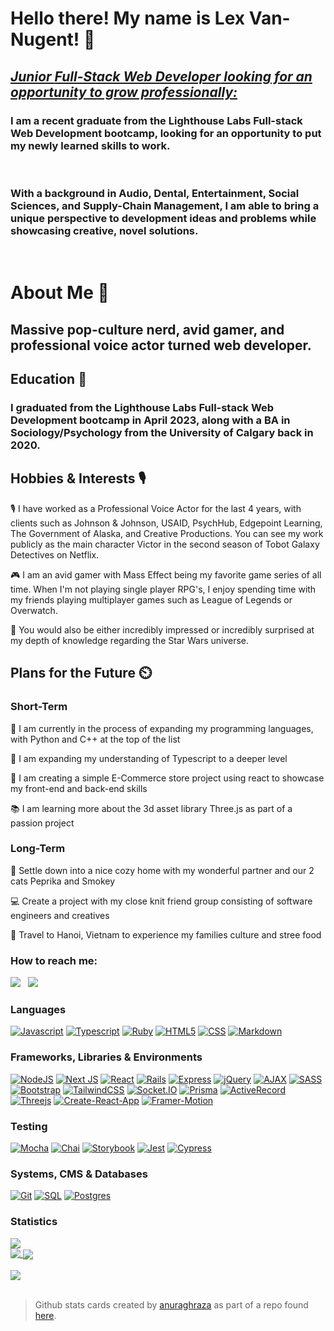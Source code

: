 # **Hello there! My name is Lex Van-Nugent!** 👋
<h2><i><u>Junior <strong>Full-Stack Web Developer</strong> looking for an opportunity to grow professionally:</u></i></h2>
<h3>I am a recent graduate from the Lighthouse Labs Full-stack Web Development bootcamp, looking for an opportunity to put my newly learned skills to work.</h3>
<br>
<h3>With a background in <strong>Audio</strong>, <strong>Dental</strong>, <strong>Entertainment</strong>, <strong>Social Sciences</strong>, and <strong>Supply-Chain Management</strong>, I am able to bring a unique perspective to development ideas and problems while showcasing creative, novel solutions.</h3>
<br>
<h1><strong>About Me 📓</strong></h1>
<h2>Massive pop-culture nerd, avid gamer, and professional voice actor turned web developer. </h2>
<h2><strong>Education 🏫</strong></h2>
<h3>I graduated from the Lighthouse Labs Full-stack Web Development bootcamp in April 2023, along with a BA in Sociology/Psychology from the University of Calgary back in 2020.</h3>
<h2><strong>Hobbies & Interests 🎙️</strong></h2>
<p>🎙️ I have worked as a Professional Voice Actor for the last 4 years, with clients such as Johnson & Johnson, USAID, PsychHub, Edgepoint Learning, The Government of Alaska, and Creative Productions. You can see my work publicly as the main character Victor in the second season of Tobot Galaxy Detectives on Netflix.</p>
<p>🎮 I am an avid gamer with Mass Effect being my favorite game series of all time. When I'm not playing single player RPG's, I enjoy spending time with my friends playing multiplayer games such as League of Legends or Overwatch.</p>
<p>🌟 You would also be either incredibly impressed or incredibly surprised at my depth of knowledge regarding the Star Wars universe.</p>

<h2><strong>Plans for the Future ⏲️</strong></h2>
<h3><strong>Short-Term</strong></h3>
<p>🌱 I am currently in the process of expanding my programming languages, with Python and C++ at the top of the list</p>
<p>📖 I am expanding my understanding of Typescript to a deeper level</p>
<p>🛒 I am creating a simple E-Commerce store project using react to showcase my front-end and back-end skills</p>
<p>📚 I am learning more about the 3d asset library Three.js as part of a passion project</p>
<h3><strong>Long-Term</strong></h3>
<p>🏡 Settle down into a nice cozy home with my wonderful partner and our 2 cats Peprika and Smokey</p>
<p>💻 Create a project with my close knit friend group consisting of software engineers and creatives</p>
<p>🍜 Travel to Hanoi, Vietnam to experience my families culture and stree food</p>

<h3>How to reach me:</h3> 
<a href="https://www.linkedin.com/in/lexvannugent/"><img src="https://img.shields.io/badge/-LinkedIn-0A66C2?style=for-the-badge&logo=linkedin&logoColor=white" /></a>
&nbsp;
<a href="mailto: lexvn.wd@gmail.com"><img src="https://img.shields.io/badge/-Gmail-EA4335?style=for-the-badge&logo=gmail&logoColor=white" /></a>
<br/>

<h3>Languages</h3>

[![Javascript](https://img.shields.io/badge/-JavaScript-F7DF1E?style=for-the-badge&logo=javascript&logoColor=black)](https://www.ecma-international.org/publications-and-standards/standards/ecma-262/)
[![Typescript](https://img.shields.io/badge/-TypeScript-3178C6?style=for-the-badge&logo=typescript&logoColor=white)](https://www.ecma-international.org/publications-and-standards/standards/ecma-262/)
[![Ruby](https://img.shields.io/badge/-Ruby-CC342D?style=for-the-badge&logo=ruby&logoColor=white)](https://www.ruby-lang.org/en/)
[![HTML5](https://img.shields.io/badge/-HTML5-E34F26?style=for-the-badge&logo=html5&logoColor=white)](https://whatwg.org/)
[![CSS](https://img.shields.io/badge/-CSS-1572B6?style=for-the-badge&logo=css3&logoColor=white)](https://www.w3.org/Style/CSS/Overview.en.html)
[![Markdown](https://img.shields.io/badge/-Markdown-189bd6?style=for-the-badge&logo=markdown3&logoColor=white)](https://www.w3.org/Style/CSS/Overview.en.html)

<h3>Frameworks, Libraries & Environments</h3>

[![NodeJS](https://img.shields.io/badge/node.js-6DA55F?style=for-the-badge&logo=node.js&logoColor=white)](https://nodejs.org/en)
[![Next JS](https://img.shields.io/badge/Next-black?style=for-the-badge&logo=next.js&logoColor=white)](https://nextjs.org/)
[![React](https://img.shields.io/badge/react-%2320232a.svg?style=for-the-badge&logo=react&logoColor=%2361DAFB)](https://react.dev/)
[![Rails](https://img.shields.io/badge/rails-CC0000?style=for-the-badge&logo=rails&logoColor=white)](https://rubyonrails.org/)
[![Express](https://img.shields.io/badge/Express-black?style=for-the-badge&logo=express&logoColor=white)](https://expressjs.com/)
[![jQuery](https://img.shields.io/badge/jQuery-0769AD?style=for-the-badge&logo=jquery&logoColor=white)](https://jquery.com/)
[![AJAX](https://img.shields.io/badge/ajax-%23316192.svg?style=for-the-badge&logo=ajax&logoColor=white)](https://en.wikipedia.org/wiki/Ajax_(programming))
[![SASS](https://img.shields.io/badge/-SASS-CC6699?style=for-the-badge&logo=sass&logoColor=white)](https://sass-lang.com/)
[![Bootstrap](https://img.shields.io/badge/Bootstrap-7952B3?style=for-the-badge&logo=bootstrap&logoColor=white)](https://getbootstrap.com/)
[![TailwindCSS](https://img.shields.io/badge/Tailwind%20CSS-06B6D4?style=for-the-badge&logo=tailwindcss&logoColor=white)](https://tailwindcss.com/)
[![Socket.IO](https://img.shields.io/badge/-Socket.IO-black?style=for-the-badge&logo=socketdotio&logoColor=#010101)](https://socket.io/)
[![Prisma](https://img.shields.io/badge/-Prisma-3982CE?style=for-the-badge&logo=Prisma&logoColor=white)](https://www.prisma.io/)
[![ActiveRecord](https://img.shields.io/badge/-ActiveRecord-CC0000?style=for-the-badge&logo=ActiveRecord&logoColor=white)](https://guides.rubyonrails.org/active_record_basics.html)
[![Threejs](https://img.shields.io/badge/-Three.js-000000?style=for-the-badge&logo=threedotjs&logoColor=white)](https://threejs.org/docs/index.html#manual/en/introduction/Creating-a-scene)
[![Create-React-App](https://img.shields.io/badge/-Create%20React%20App-09D3AC?style=for-the-badge&logo=createreactapp&logoColor=white)](https://create-react-app.dev/docs/documentation-intro)
[![Framer-Motion](https://img.shields.io/badge/-Framer%20Motion-0055FF?style=for-the-badge&logo=framer&logoColor=black)](https://www.framer.com/motion/)

<h3>Testing</h3>

[![Mocha](https://img.shields.io/badge/-Mocha-8D6748?style=for-the-badge&logo=mocha&logoColor=white)](https://mochajs.org/)
[![Chai](https://img.shields.io/badge/-Chai-white?style=for-the-badge&logo=chai&logoColor=A30701)](https://www.chaijs.com/)
[![Storybook](https://img.shields.io/badge/-Storybook-FF4785?style=for-the-badge&logo=storybook&logoColor=white)](https://storybook.js.org/)
[![Jest](https://img.shields.io/badge/-Jest-white?style=for-the-badge&logo=jest&logoColor=C21325)](https://jestjs.io/)
[![Cypress](https://img.shields.io/badge/-Cypress-17202C?style=for-the-badge&logo=cypress&logoColor=white)](https://www.cypress.io/)

<h3>Systems, CMS & Databases</h3>

[![Git](https://img.shields.io/badge/Git-white?style=for-the-badge&logo=git&logoColor=#F05032)](https://git-scm.com/)
[![SQL](https://img.shields.io/badge/SQL-003B57?style=for-the-badge&logo=sql&logoColor=white)](https://en.wikipedia.org/wiki/SQL)
[![Postgres](https://img.shields.io/badge/postgres-%23316192.svg?style=for-the-badge&logo=postgresql&logoColor=white)](https://www.postgresql.org/)

<h3>Statistics</h3>
<!-- dark mode only -->
<a href="https://github.com/anuraghazra/github-readme-stats#gh-dark-mode-only">
  <img align="center" src="https://github-readme-stats.vercel.app/api?username=lexvn-wd&count_private=true&show_icons=true&rank_icon=github&theme=tokyonight#gh-dark-mode-only" />
</a><br/>
<a href="https://github.com/anuraghazra/github-readme-stats#gh-dark-mode-only">
  <img align="top" src="https://github-readme-stats.vercel.app/api/top-langs/?username=LexVN-WD&theme=tokyonight&hide_progress=true#gh-dark-mode-only" />
</a>

<!-- light mode only -->
<a href="https://github.com/anuraghazra/github-readme-stats#gh-light-mode-only">
  <img align="center" src="https://github-readme-stats.vercel.app/api?username=lexvn-wd&count_private=true&show_icons=true&rank_icon=github&theme=tokyonight#gh-light-mode-only" />
</a><br/><br/>
<a href="https://github.com/anuraghazra/github-readme-stats#gh-light-mode-only">
  <img align="top" src="https://github-readme-stats.vercel.app/api?username=lexvn-wd&count_private=true&show_icons=true&hide_progress=true&rank_icon=github&theme=tokyonight#gh-light-mode-only" />
</a>
<br/><br/>

>Github stats cards created by [anuraghraza](https://github.com/anuraghazra) as part of a repo found [here](https://github.com/anuraghazra/github-readme-stats).